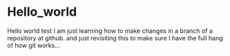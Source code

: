 # Hello_world
Hello world test
I am just learning how to make changes in a branch of a repository at github.
 and just revisiting this to make sure I have the full hang of how git works...
